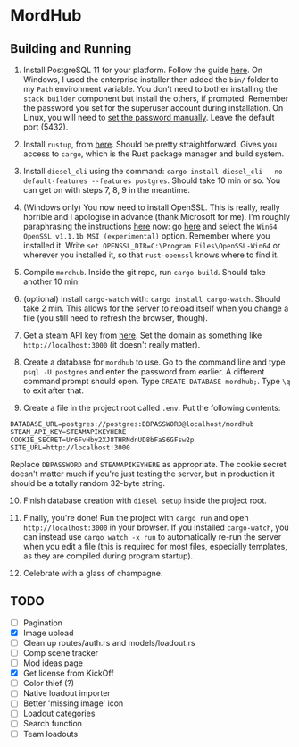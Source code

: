 # MordHub

## Building and Running

1. Install PostgreSQL 11 for your platform. Follow the guide [here](https://github.com/diesel-rs/diesel/blob/master/guide_drafts/backend_installation.md). On Windows, I used the enterprise installer then added the `bin/` folder to my `Path` environment variable. You don't need to bother installing the `stack builder` component but install the others, if prompted. Remember the password you set for the superuser account during installation. On Linux, you will need to [set the password manually](https://serverfault.com/a/248162). Leave the default port (5432).

2. Install `rustup`, from [here](https://rustup.rs/). Should be pretty straightforward. Gives you access to `cargo`, which is the Rust package manager and build system.

3. Install `diesel_cli` using the command: `cargo install diesel_cli --no-default-features --features postgres`. Should take 10 min or so. You can get on with steps 7, 8, 9 in the meantime.

4. (Windows only) You now need to install OpenSSL. This is really, really horrible and I apologise in advance (thank Microsoft for me). I'm roughly paraphrasing the instructions [here](https://docs.rs/crate/openssl/0.10.7) now: go [here](http://slproweb.com/products/Win32OpenSSL.html) and select the `Win64 OpenSSL v1.1.1b MSI (experimental)` option. Remember where you installed it. Write `set OPENSSL_DIR=C:\Program Files\OpenSSL-Win64` or wherever you installed it, so that `rust-openssl` knows where to find it.

5. Compile `mordhub`. Inside the git repo, run `cargo build`. Should take another 10 min.

6. (optional) Install `cargo-watch` with: `cargo install cargo-watch`. Should take 2 min. This allows for the server to reload itself when you change a file (you still need to refresh the browser, though).

7. Get a steam API key from [here](https://steamcommunity.com/dev/apikey). Set the domain as something like `http://localhost:3000` (it doesn't really matter).

8. Create a database for `mordhub` to use. Go to the command line and type `psql -U postgres` and enter the password from earlier. A different command prompt should open. Type `CREATE DATABASE mordhub;`. Type `\q` to exit after that. 

9. Create a file in the project root called `.env`. Put the following contents:
```
DATABASE_URL=postgres://postgres:DBPASSWORD@localhost/mordhub
STEAM_API_KEY=STEAMAPIKEYHERE
COOKIE_SECRET=Ur6FvHby2XJ8THRNdnUD8bFaS6GFsw2p
SITE_URL=http://localhost:3000
```
Replace `DBPASSWORD` and `STEAMAPIKEYHERE` as appropriate. The cookie secret doesn't matter much if you're just testing the server, but in production it should be a totally random 32-byte string.

10. Finish database creation with `diesel setup` inside the project root.

11. Finally, you're done! Run the project with `cargo run` and open `http://localhost:3000` in your browser. If you installed `cargo-watch`, you can instead use `cargo watch -x run` to automatically re-run the server when you edit a file (this is required for most files, especially templates, as they are compiled during program startup).

12. Celebrate with a glass of champagne.

## TODO
- [ ] Pagination
- [x] Image upload
- [ ] Clean up routes/auth.rs and models/loadout.rs
- [ ] Comp scene tracker
- [ ] Mod ideas page
- [x] Get license from KickOff
- [ ] Color thief (?)
- [ ] Native loadout importer
- [ ] Better 'missing image' icon
- [ ] Loadout categories
- [ ] Search function
- [ ] Team loadouts